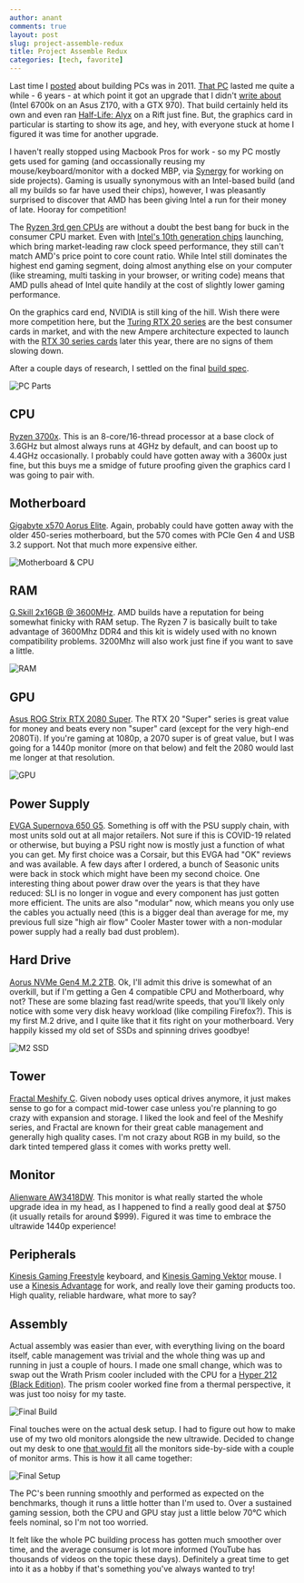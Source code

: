 ```yaml
---
author: anant
comments: true
layout: post
slug: project-assemble-redux
title: Project Assemble Redux
categories: [tech, favorite]
---
```


Last time I [posted](/2011/02/02/project-assemble/) about building PCs was in 2011. [That PC](https://proness.kix.in/misc/dream_comp.html) lasted me quite a while - 6 years - at which point it got an upgrade that I didn't [write about](https://proness.kix.in/misc/dream_comp2.html) (Intel 6700k on an Asus Z170, with a GTX 970). That build certainly held its own and even ran [Half-Life: Alyx](https://www.half-life.com/en/alyx/) on a Rift just fine. But, the graphics card in particular is starting to show its age, and hey, with everyone stuck at home I figured it was time for another upgrade.

I haven't really stopped using Macbook Pros for work - so my PC mostly gets used for gaming (and occassionally reusing my mouse/keyboard/monitor with a docked MBP, via [Synergy](https://symless.com/synergy) for working on side projects). Gaming is usually synonymous with an Intel-based build (and all my builds so far have used their chips), however, I was pleasantly surprised to discover that AMD has been giving Intel a run for their money of late. Hooray for competition!

The [Ryzen 3rd gen CPUs](https://www.theverge.com/circuitbreaker/2019/5/28/18642251/amd-ryzen-3000-cpus-3900x-3800x-3700x-3600x-3600-price-release-date-specs) are without a doubt the best bang for buck in the consumer CPU market. Even with [Intel's 10th generation chips](https://www.anandtech.com/show/15758/intels-10th-gen-comet-lake-desktop) launching, which bring market-leading raw clock speed performance, they still can't match AMD's price point to core count ratio. While Intel still dominates the highest end gaming segment, doing almost anything else on your computer (like streaming, multi tasking in your browser, or writing code) means that AMD pulls ahead of Intel quite handily at the cost of slightly lower gaming performance.

On the graphics card end, NVIDIA is still king of the hill. Wish there were more competition here, but the [Turing RTX 20 series](https://en.wikipedia.org/wiki/GeForce_20_series) are the best consumer cards in market, and with the new Ampere architecture expected to launch with the [RTX 30 series cards](https://www.tomshardware.com/news/nvidia-rtx-3080-ampere-all-we-know) later this year, there are no signs of them slowing down.

After a couple days of research, I settled on the final [build spec](https://proness.kix.in/misc/dream_comp3.html).

![PC Parts](/images/2020/pc-parts.jpg)

## CPU

[Ryzen 3700x](https://www.amazon.com/gp/product/B07SXMZLPK/). This is an 8-core/16-thread processor at a base clock of 3.6GHz but almost always runs at 4GHz by default, and can boost up to 4.4GHz occasionally. I probably could have gotten away with a 3600x just fine, but this buys me a smidge of future proofing given the graphics card I was going to pair with.

## Motherboard

[Gigabyte x570 Aorus Elite](https://www.amazon.com/gp/product/B07SVRZGMX/). Again, probably could have gotten away with the older 450-series motherboard, but the 570 comes with PCIe Gen 4 and USB 3.2 support. Not that much more expensive either.

![Motherboard & CPU](/images/2020/motherboard-and-cpu.jpg)

## RAM

[G.Skill 2x16GB @ 3600MHz](https://www.amazon.com/gp/product/B07WTS8T2W/). AMD builds have a reputation for being somewhat finicky with RAM setup. The Ryzen 7 is basically built to take advantage of 3600Mhz DDR4 and this kit is widely used with no known compatibility problems. 3200Mhz will also work just fine if you want to save a little.

![RAM](/images/2020/ram.jpg)

## GPU

[Asus ROG Strix RTX 2080 Super](https://www.amazon.com/gp/product/B07VFKM4VQ/). The RTX 20 "Super" series is great value for money and beats every non "super" card (except for the very high-end 2080Ti). If you're gaming at 1080p, a 2070 super is of great value, but I was going for a 1440p monitor (more on that below) and felt the 2080 would last me longer at that resolution.

![GPU](/images/2020/gpu.jpg)

## Power Supply

[EVGA Supernova 650 G5](https://www.amazon.com/gp/product/B07WDLTKNM/). Something is off with the PSU supply chain, with most units sold out at all major retailers. Not sure if this is COVID-19 related or otherwise, but buying a PSU right now is mostly just a function of what you can get. My first choice was a Corsair, but this EVGA had "OK" reviews and was available. A few days after I ordered, a bunch of Seasonic units were back in stock which might have been my second choice. One interesting thing about power draw over the years is that they have reduced: SLI is no longer in vogue and every component has just gotten more efficient. The units are also "modular" now, which means you only use the cables you actually need (this is a bigger deal than average for me, my previous full size "high air flow" Cooler Master tower with a non-modular power supply had a really bad dust problem).

## Hard Drive

[Aorus NVMe Gen4 M.2 2TB](https://www.amazon.com/gp/product/B07TJX83W2/). Ok, I'll admit this drive is somewhat of an overkill, but if I'm getting a Gen 4 compatible CPU and Motherboard, why not? These are some blazing fast read/write speeds, that you'll likely only notice with some very disk heavy workload (like compiling Firefox?). This is my first M.2 drive, and I quite like that it fits right on your motherboard. Very happily kissed my old set of SSDs and spinning drives goodbye!

![M2 SSD](/images/2020/m2.jpg)

## Tower

[Fractal Meshify C](https://www.amazon.com/gp/product/B074DQVB97/). Given nobody uses optical drives anymore, it just makes sense to go for a compact mid-tower case unless you're planning to go crazy with expansion and storage. I liked the look and feel of the Meshify series, and Fractal are known for their great cable management and generally high quality cases. I'm not crazy about RGB in my build, so the dark tinted tempered glass it comes with works pretty well.

## Monitor

[Alienware AW3418DW](https://www.microcenter.com/product/484980/dell-alienware-aw3418dw-341-uw-qhd-120hz-hdmi-dp-g-sync-curved-ips-led-gaming-monitor). This monitor is what really started the whole upgrade idea in my head, as I happened to find a really good deal at $750 (it usually retails for around $999). Figured it was time to embrace the ultrawide 1440p experience!

## Peripherals

[Kinesis Gaming Freestyle](https://www.amazon.com/gp/product/B07SXX7P6D/) keyboard, and [Kinesis Gaming Vektor](https://www.amazon.com/gp/product/B07BMGTR6D/) mouse. I use a [Kinesis Advantage](https://kinesis-ergo.com/shop/advantage2/) for work, and really love their gaming products too. High quality, reliable hardware, what more to say?

## Assembly

Actual assembly was easier than ever, with everything living on the board itself, cable management was trivial and the whole thing was up and running in just a couple of hours. I made one small change, which was to swap out the Wrath Prism cooler included with the CPU for a [Hyper 212 (Black Edition)](https://www.amazon.com/gp/product/B07H25DYM3). The prism cooler worked fine from a thermal perspective, it was just too noisy for my taste.

![Final Build](/images/2020/final-build.jpg)

Final touches were on the actual desk setup. I had to figure out how to make use of my two old monitors alongside the new ultrawide. Decided to change out my desk to one [that would fit](https://www.amazon.com/gp/product/B000W8I1D8) all the monitors side-by-side with a couple of monitor arms. This is how it all came together:

![Final Setup](/images/2020/final-setup.jpg)

The PC's been running smoothly and performed as expected on the benchmarks, though it runs a little hotter than I'm used to. Over a sustained gaming session, both the CPU and GPU stay just a little below 70°C which feels nominal, so I'm not too worried.

It felt like the whole PC building process has gotten much smoother over time, and the average consumer is lot more informed (YouTube has thousands of videos on the topic these days). Definitely a great time to get into it as a hobby if that's something you've always wanted to try!
